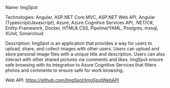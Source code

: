 Name: ImgSpot

Technologies: Angular, ASP.NET Core MVC, ASP.NET Web API, Angular (Typescript/Javascript), Azure, Azure 
Cognitive Services API, .NET/C#, Entity-Framework, Docker, HTML& CSS, Pipeline/YAML, Postgres, mssql, 
XUnit, Sonarcloud

Description:  ImgSpot is an application that provides a way for users to upload, share, and collect images with other 
users. Users can upload and store personal image files with a unique title and description.  Users can also interact with other 
shared pictures via comments and likes. ImgSpot ensure safe browsing with its integration to Azure Cognitive Services that 
filters photos and comments to ensure safe for work browsing.  

Web API: https://github.com/ImgSpot/ImgSpotWebAPI
